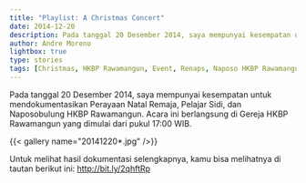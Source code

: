 ```yaml
---
title: "Playlist: A Christmas Concert"
date: 2014-12-20
description: Pada tanggal 20 Desember 2014, saya mempunyai kesempatan untuk mendokumentasikan Perayaan Natal Remaja, Pelajar Sidi, dan Naposobulung HKBP Rawamangun.
author: Andre Moreno
lightbox: true
type: stories
tags: [Christmas, HKBP Rawamangun, Event, Renaps, Naposo HKBP Rawamangun, Remaja HKBP Rawamangun]
---
```



Pada tanggal 20 Desember 2014, saya mempunyai kesempatan untuk mendokumentasikan Perayaan Natal Remaja, Pelajar Sidi, dan Naposobulung HKBP Rawamangun. Acara ini berlangsung di Gereja HKBP Rawamangun yang dimulai dari pukul 17:00 WIB.

{{< gallery name="20141220*.jpg" />}}

Untuk melihat hasil dokumentasi selengkapnya, kamu bisa melihatnya di tautan berikut ini: <a href="http://bit.ly/2qhftRp">http://bit.ly/2qhftRp</a>